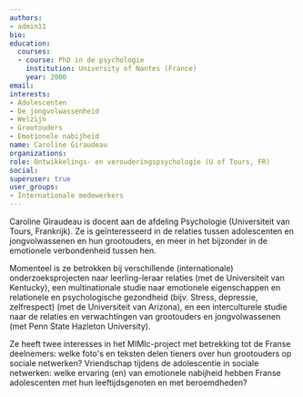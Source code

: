 ```yaml
---
authors:
- admin11
bio: 
education:
  courses:
  - course: PhD in de psychologie
    institution: University of Nantes (France)
    year: 2000
email:
interests:
- Adolescenten
- De jongvolwassenheid
- Welzijn
- Grootouders
- Emotionele nabijheid
name: Caroline Giraudeau
organizations:
role: Ontwikkelings- en verouderingspsychologie (U of Tours, FR)
social:
superuser: true
user_groups:
- Internationale medewerkers
---
```


Caroline Giraudeau is docent aan de afdeling Psychologie (Universiteit van Tours, Frankrijk). Ze is geïnteresseerd in de relaties tussen adolescenten en jongvolwassenen en hun grootouders, en meer in het bijzonder in de emotionele verbondenheid tussen hen.

Momenteel is ze betrokken bij verschillende (internationale) onderzoeksprojecten naar leerling-leraar relaties (met de Universiteit van Kentucky), een multinationale studie naar emotionele eigenschappen en relationele en psychologische gezondheid (bijv. Stress, depressie, zelfrespect) (met de Universiteit van Arizona), en een interculturele studie naar de relaties en verwachtingen van grootouders en jongvolwassenen (met Penn State Hazleton University).

Ze heeft twee interesses in het MIMIc-project met betrekking tot de Franse deelnemers: welke foto's en teksten delen tieners over hun grootouders op sociale netwerken? Vriendschap tijdens de adolescentie in sociale netwerken: welke ervaring (en) van emotionele nabijheid hebben Franse adolescenten met hun leeftijdsgenoten en met beroemdheden?